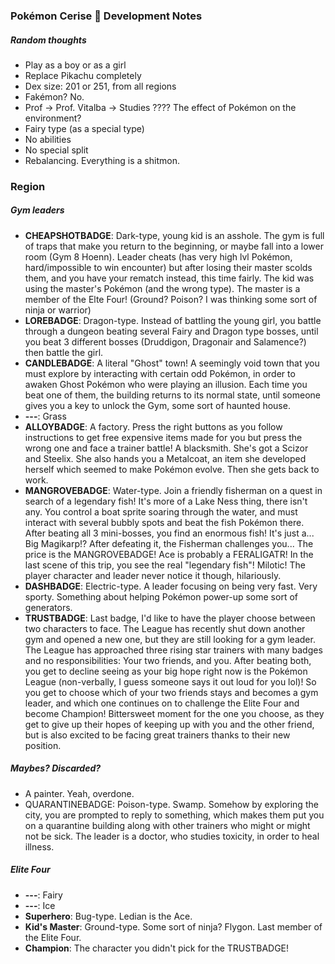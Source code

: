 ### Pokémon Cerise :cherries: Development Notes 

##### Random thoughts
* Play as a boy or as a girl
* Replace Pikachu completely
* Dex size: 201 or 251, from all regions
* Fakémon? No.
* Prof -> Prof. Vitalba -> Studies ???? The effect of Pokémon on the environment?
* Fairy type (as a special type)
* No abilities
* No special split
* Rebalancing. Everything is a shitmon.


### Region
##### Gym leaders
* **CHEAPSHOTBADGE**: Dark-type, young kid is an asshole. The gym is full of traps that make you return to the beginning, or maybe fall into a lower room (Gym 8 Hoenn). Leader cheats (has very high lvl Pokémon, hard/impossible to win encounter) but after losing their master scolds them, and you have your rematch instead, this time fairly. The kid was using the master's Pokémon (and the wrong type). The master is a member of the Elte Four! (Ground? Poison? I was thinking some sort of ninja or warrior)
* **LOREBADGE**: Dragon-type. Instead of battling the young girl, you battle through a dungeon beating several Fairy and Dragon type bosses, until you beat 3 different bosses (Druddigon, Dragonair and Salamence?) then battle the girl.
* **CANDLEBADGE**: A literal "Ghost" town! A seemingly void town that you must explore by interacting with certain odd Pokémon, in order to awaken Ghost Pokémon who were playing an illusion. Each time you beat one of them, the building returns to its normal state, until someone gives you a key to unlock the Gym, some sort of haunted house.
* **---**: Grass
* **ALLOYBADGE**: A factory. Press the right buttons as you follow instructions to get free expensive items made for you but press the wrong one and face a trainer battle! A blacksmith. She's got a Scizor and Steelix. She also hands you a Metalcoat, an item she developed herself which seemed to make Pokémon evolve. Then she gets back to work.
* **MANGROVEBADGE**: Water-type. Join a friendly fisherman on a quest in search of a legendary fish! It's more of a Lake Ness thing, there isn't any. You control a boat sprite soaring through the water, and must interact with several bubbly spots and beat the fish Pokémon there. After beating all 3 mini-bosses, you find an enormous fish! It's just a... Big Magikarp!? After defeating it, the Fisherman challenges you... The price is the MANGROVEBADGE! Ace is probably a FERALIGATR! In the last scene of this trip, you see the real "legendary fish"! Milotic! The player character and leader never notice it though, hilariously.
* **DASHBADGE**: Electric-type. A leader focusing on being very fast. Very sporty. Something about helping Pokémon power-up some sort of generators.
* **TRUSTBADGE**: Last badge, I'd like to have the player choose between two characters to face. The League has recently shut down another gym and opened a new one, but they are still looking for a gym leader. The League has approached three rising star trainers with many badges and no responsibilities: Your two friends, and you. After beating both, you get to decline seeing as your big hope right now is the Pokémon League (non-verbally, I guess someone says it out loud for you lol)! So you get to choose which of your two friends stays and becomes a gym leader, and which one continues on to challenge the Elite Four and become Champion! Bittersweet moment for the one you choose, as they get to give up their hopes of keeping up with you and the other friend, but is also excited to be facing great trainers thanks to their new position.

##### Maybes? Discarded?
* A painter. Yeah, overdone.
* QUARANTINEBADGE: Poison-type. Swamp. Somehow by exploring the city, you are prompted to reply to something, which makes them put you on a quarantine building along with other trainers who might or might not be sick. The leader is a doctor, who studies toxicity, in order to heal illness.

##### Elite Four
* **---**: Fairy
* **---**: Ice
* **Superhero**: Bug-type. Ledian is the Ace. 
* **Kid's Master**: Ground-type. Some sort of ninja? Flygon. Last member of the Elite Four.
* **Champion**: The character you didn't pick for the TRUSTBADGE!

